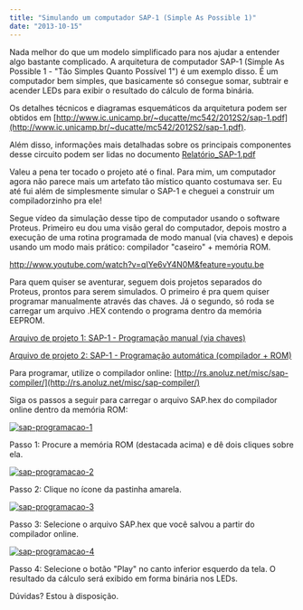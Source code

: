 ```yaml
---
title: "Simulando um computador SAP-1 (Simple As Possible 1)"
date: "2013-10-15"
---
```


Nada melhor do que um modelo simplificado para nos ajudar a entender algo bastante complicado. A arquitetura de computador SAP-1 (Simple As Possible 1 - "Tão Simples Quanto Possível 1") é um exemplo disso. É um computador bem simples, que basicamente só consegue somar, subtrair e acender LEDs para exibir o resultado do cálculo de forma binária.

Os detalhes técnicos e diagramas esquemáticos da arquitetura podem ser obtidos em [http://www.ic.unicamp.br/~ducatte/mc542/2012S2/sap-1.pdf](http://www.ic.unicamp.br/~ducatte/mc542/2012S2/sap-1.pdf).

Além disso, informações mais detalhadas sobre os principais componentes desse circuito podem ser lidas no documento [Relatório\_SAP-1.pdf](http://rs.anoluz.net/wp-content/uploads/2013/10/Relatório_SAP-1.pdf)

Valeu a pena ter tocado o projeto até o final. Para mim, um computador agora não parece mais um artefato tão místico quanto costumava ser. Eu até fui além de simplesmente simular o SAP-1 e cheguei a construir um compiladorzinho pra ele!

Segue vídeo da simulação desse tipo de computador usando o software Proteus. Primeiro eu dou uma visão geral do computador, depois mostro a execução de uma rotina programada de modo manual (via chaves) e depois usando um modo mais prático: compilador "caseiro" + memória ROM.

http://www.youtube.com/watch?v=qIYe6vY4N0M&feature=youtu.be

Para quem quiser se aventurar, seguem dois projetos separados do Proteus, prontos para serem simulados. O primeiro é pra quem quiser programar manualmente através das chaves. Já o segundo, só roda se carregar um arquivo .HEX contendo o programa dentro da memória EEPROM.

[Arquivo de projeto 1: SAP-1 - Programação manual (via chaves)](http://rs.anoluz.net/wp-content/uploads/2013/10/SAP-Programacao_Manual.zip)

[Arquivo de projeto 2: SAP-1 - Programação automática (compilador + ROM)](http://rs.anoluz.net/wp-content/uploads/2013/10/SAP-Programacao_ROM.zip)

Para programar, utilize o compilador online: [http://rs.anoluz.net/misc/sap-compiler/](http://rs.anoluz.net/misc/sap-compiler/)

Siga os passos a seguir para carregar o arquivo SAP.hex do compilador online dentro da memória ROM:

[![](http://rs.anoluz.net/wp-content/uploads/2013/10/sap-programacao-1-300x187.jpg "sap-programacao-1")](http://rs.anoluz.net/wp-content/uploads/2013/10/sap-programacao-1.jpg)

Passo 1: Procure a memória ROM (destacada acima) e dê dois cliques sobre ela.

[![](http://rs.anoluz.net/wp-content/uploads/2013/10/sap-programacao-2-300x187.jpg "sap-programacao-2")](http://rs.anoluz.net/wp-content/uploads/2013/10/sap-programacao-2.jpg)

Passo 2: Clique no ícone da pastinha amarela.

[![](http://rs.anoluz.net/wp-content/uploads/2013/10/sap-programacao-3-300x187.jpg "sap-programacao-3")](http://rs.anoluz.net/wp-content/uploads/2013/10/sap-programacao-3.jpg)

Passo 3: Selecione o arquivo SAP.hex que você salvou a partir do compilador online.

[![](http://rs.anoluz.net/wp-content/uploads/2013/10/sap-programacao-4-300x187.jpg "sap-programacao-4")](http://rs.anoluz.net/wp-content/uploads/2013/10/sap-programacao-4.jpg)

Passo 4: Selecione o botão "Play" no canto inferior esquerdo da tela. O resultado da cálculo será exibido em forma binária nos LEDs.

Dúvidas? Estou à disposição.
